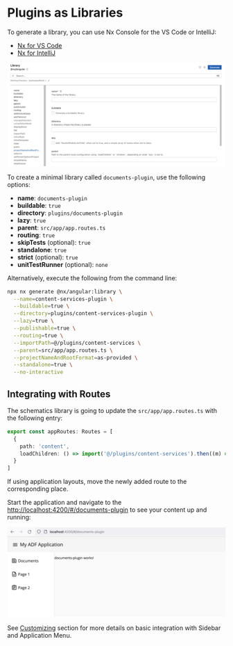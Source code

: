 # Plugins as Libraries

To generate a library, you can use Nx Console for the VS Code or IntelliJ:

- [Nx for VS Code](https://marketplace.visualstudio.com/items?itemName=nrwl.angular-console)
- [Nx for IntelliJ](https://plugins.jetbrains.com/plugin/21060-nx-console)

![Library Nx UI](./images/library-nx-ui.png)

To create a minimal library called `documents-plugin`, use the following options:

- **name**: `documents-plugin`
- **buildable**: `true`
- **directory**: `plugins/documents-plugin`
- **lazy**: `true`
- **parent**: `src/app/app.routes.ts`
- **routing**: `true`
- **skipTests** (optional): `true`
- **standalone**: `true`
- **strict** (optional): `true`
- **unitTestRunner** (optional): `none`

Alternatively, execute the following from the command line:

```sh
npx nx generate @nx/angular:library \
  --name=content-services-plugin \
  --buildable=true \
  --directory=plugins/content-services-plugin \
  --lazy=true \
  --publishable=true \
  --routing=true \
  --importPath=@/plugins/content-services \
  --parent=src/app/app.routes.ts \
  --projectNameAndRootFormat=as-provided \
  --standalone=true \
  --no-interactive
```

## Integrating with Routes

The schematics library is going to update the `src/app/app.routes.ts` with the following entry:

```ts
export const appRoutes: Routes = [
  { 
    path: 'content',
    loadChildren: () => import('@/plugins/content-services').then((m) => m.contentServicesPluginRoutes)
  }
]
```

If using application layouts, move the newly added route to the corresponding place.

Start the application and navigate to the <http://localhost:4200/#/documents-plugin> to see your content up and running:

![Library Component at Runtime](./images/library-component-at-runtime.png)

See [Customizing](./customizing/entrypoints.md) section for more details on basic integration with Sidebar and Application Menu.
